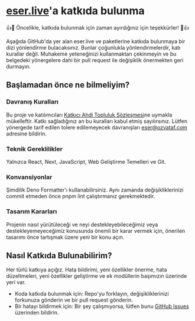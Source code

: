 # [eser.live](https://github.com/eser/eser.live)'a katkıda bulunma

👍🎉 Öncelikle, katkıda bulunmak için zaman ayırdığınız için teşekkürler! 🎉👍

Aşağıda GitHub'da yer alan eser.live ve paketlerine katkıda bulunmaya bir dizi
yönlendirme bulacaksınız. Bunlar çoğunlukla yönlendirmelerdir, katı kurallar
değil. Muhakeme yeteneğinizi kullanmaktan çekinmeyin ve bu belgedeki yönergelere
dahi bir pull request ile değişiklik önermekten geri durmayın.

## Başlamadan önce ne bilmeliyim?

### Davranış Kuralları

Bu proje ve katılımcıları
[Katkıcı Ahdi Topluluk Sözleşmesi](https://github.com/acikkaynak/policies)ne
uymakla mükelleftir. Katkı sağladığınız an bu kuralları kabul etmiş
sayılırsınız. Lütfen yönergede tarif edilen tolere edilemeyecek davranışları
[eser@ozvataf.com](mailto:eser@ozvataf.com) adresine bildirin.

### Teknik Gereklilikler

Yalnızca React, Next, JavaScript, Web Geliştirme Temelleri ve Git.

### Konvansiyonlar

Şimdilik Deno Formatter'ı kullanabilirsiniz. Aynı zamanda değişikliklerinizi
commit etmeden önce pnpm lint çalıştırmanız gerekmektedir.

### Tasarım Kararları

Projenin nasıl yürütüleceği ve neyi destekleyebileceğimiz veya
destekleyemeyeceğimiz konusunda önemli bir karar vermek için, önerilen tasarımı
önce tartışmak üzere yeni bir konu açın.

## Nasıl Katkıda Bulunabilirim?

Her türlü katkıya açığız. Hata bildirimi, yeni özellikler önerme, hata
düzeltmeleri, yeni özellikler geliştirme ve ek modüllerin başımızın üzerinde
yeri var.

- Koda katkıda bulunmak için: Repo'yu forklayın, değişikliklerinizi forkunuza
  gönderin ve bir pull request gönderin.
- Bir hatayı bildirmek için: Bir şey çalışmıyorsa, lütfen bunu
  [GitHub Issues](https://github.com/eser/eser.live/issues) üzerinden bildirin.
